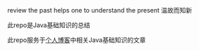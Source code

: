 
review the past helps one to understand the present
温故而知新

此repo是Java基础知识的总结

此repo服务于[个人博客](https://wangy325.github.io/endlessriver/)中相关Java基础知识的文章
